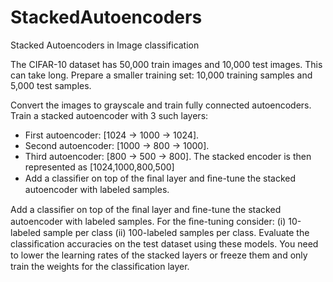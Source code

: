 # StackedAutoencoders
Stacked Autoencoders in Image classification

The CIFAR-10 dataset has 50,000 train images and 10,000 test images. This can take long.
Prepare a smaller training set: 10,000 training samples and 5,000 test samples.

Convert the images to grayscale and train fully connected autoencoders.
Train a stacked autoencoder with 3 such layers:
* First autoencoder: [1024 → 1000 → 1024].
* Second autoencoder: [1000 → 800 → 1000].
* Third autoencoder: [800 → 500 → 800].
The stacked encoder is then represented as [1024,1000,800,500]
* Add a classiﬁer on top of the ﬁnal layer and ﬁne-tune the stacked autoencoder with labeled samples.

Add a classiﬁer on top of the ﬁnal layer and ﬁne-tune the stacked autoencoder with labeled samples.
For the ﬁne-tuning consider:
(i) 10-labeled sample per class
(ii) 100-labeled samples per class.
Evaluate the classiﬁcation accuracies on the test dataset using these models.
You need to lower the learning rates of the stacked layers or freeze them and only train the weights for the classiﬁcation layer.

